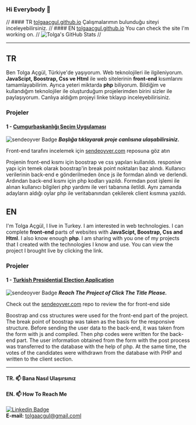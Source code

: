 ### Hi Everybody 👋


// #### TR <a href="https://tolgaacgul.github.io/">tolgaacgul.github.io</a> Çalışmalarımın bulunduğu siteyi inceleyebilirsiniz.
// #### EN <a href="https://tolgaacgul.github.io/">tolgaacgul.github.io</a> You can check the site I'm working on.
// ![Tolga's GitHub Stats](https://github-readme-stats.vercel.app/api?username=tolgaacgul&show_icons=true)
// <hr>

## TR
Ben Tolga Açgül, Türkiye'de yaşıyorum.
Web teknolojileri ile ilgileniyorum. **JavaScipt, Boostrap, Css ve Html** ile web sitelerinin **front-end** kısımlarını tamamlayabilirim. Ayrıca yeteri miktarda **php** biliyorum. Bildiğim ve kullandığım teknolojiler ile oluşturduğum projelerimden birini sizler ile paylaşıyorum. Canlıya aldığım projeyi linke tıklayıp inceleyebilirisiniz. 

### Projeler
#### 1 - <a href="https://sendeoyver.com">Cumgurbaşkanlığı Seçim Uygulaması</a>
![sendeoyver Badge](https://pbs.twimg.com/profile_banners/1486780653983223817/1643312075/1500x500)
***Başlığa tıklayarak proje canlısına ulaşabilirsiniz.***

Front-end tarafını incelemek için [sendeoyver.com](https://github.com/tolgaacgul/sendeoyver.com) reposuna göz atın

Projenin front-end kısmı için boostrap ve css yapıları kullanıldı. responive yapı için temek olarak boostrap'in break point noktaları baz alındı. Kullanıcı verilerinin back-end e gönderilmeden önce js ile formdan alındı ve derlendi. Ardından back-end kısmı için php kodları yazıldı. Formdan post işlemi ile alınan kullanıcı bilgileri php yardımı ile veri tabanına iletildi. 
Aynı zamanda adayların aldığı oylar php ile veritabanından çekilerek client kısmına yazıldı.


<!--------------------------------------------------------------------------------------------------------------------------------------------------------------->
## EN
I'm Tolga Açgül, I live in Turkey.
I am interested in web technologies. I can complete **front-end** parts of websites with **JavaScipt, Boostrap, Css and Html**. I also know enough **php**. I am sharing with you one of my projects that I created with the technologies I know and use. You can view the project I brought live by clicking the link.

### Projeler
#### 1 - <a href="https://sendeoyver.com">Turkish Presidential Election Application</a>
![sendeoyver Badge](https://pbs.twimg.com/profile_banners/1486780653983223817/1643312075/1500x500)
***Reach The Project of Click The Title Please.***

Check out the [sendeoyver.com](https://github.com/tolgaacgul/sendeoyver.com) repo to review the for front-end side

Boostrap and css structures were used for the front-end part of the project. The break point of boostrap was taken as the basis for the responsive structure. Before sending the user data to the back-end, it was taken from the form with js and compiled. Then php codes were written for the back-end part. The user information obtained from the form with the post process was transferred to the database with the help of php.
At the same time, the votes of the candidates were withdrawn from the database with PHP and written to the client section.



<hr>

#### TR. 📫 Bana Nasıl Ulaşırsınız
#### EN. 📫 How To Reach Me

[![Linkedin Badge](https://img.shields.io/badge/tolgaacgul-follow%20on%20linkedin-blue?style=for-the-badge&logo=linkedin)](https://www.linkedin.com/in/tolgaacgul/) <br>
**E-mail:** <a href = "mailto: tolgaacgul@gmail.com">tolgaacgul@gmail.coml</a>



